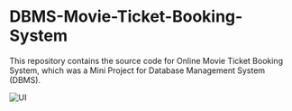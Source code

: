 # DBMS-Movie-Ticket-Booking-System
This repository contains the source code for Online Movie Ticket Booking System, which was a Mini Project for Database Management System (DBMS). 

![UI](Screenshots/OMTBS.PNG)